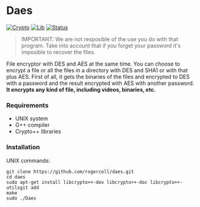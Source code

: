 # Daes

[![Crypto][aes-image]][aes-url]
[![Lib][lib-image]][lib-url]
[![Status][status-image]][status-url]



> IMPORTANT: We are not resposible of the use you do with that program. Take into account that if you forget your password it's imposible to recover the files. 


File encryptor with DES and AES at the same time. You can choose to encrypt a file or all the files in a directory with DES and SHA1 or with that plus AES. 
First of all, it gets the binaries of the files and encrypted to DES with a password and the result encrypted with AES with another password. **It encrypts any kind of file, including videos, binaries, etc.**	


### Requirements

- UNIX system
- G++ compiler
- Crypto++ libraries

### Installation

UNIX commands:
```
git clone https://github.com/rogercoll/daes.git
cd daes
sudo apt-get install libcrypto++-dev libcrypto++-doc libcrypto++-utilsgit add
make
sudo ./Daes
```



<!-- Markdown link & img dfn's -->
[aes-image]: https://img.shields.io/badge/Crypto-AES-red.svg?style=for-the-badge
[aes-url]: https://en.wikipedia.org/wiki/Advanced_Encryption_Standard
[lib-image]: https://img.shields.io/badge/Lib-Crypto%2B%2B-orange.svg?style=for-the-badge
[lib-url]: https://www.cryptopp.com/
[status-image]: https://img.shields.io/badge/Status-200-brightgreen.svg?style=for-the-badge
[status-url]: http://www.cplusplus.com/

